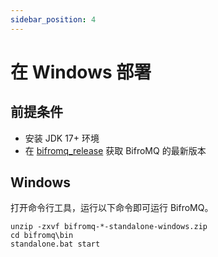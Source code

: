 ```yaml
---
sidebar_position: 4
---
```


# 在 Windows 部署 

## 前提条件

* 安装 JDK 17+ 环境
* 在 [bifromq_release](https://github.com/baidu/bifromq/releases) 获取 BifroMQ 的最新版本

## Windows

打开命令行工具，运行以下命令即可运行 BifroMQ。

```
unzip -zxvf bifromq-*-standalone-windows.zip
cd bifromq\bin
standalone.bat start
```